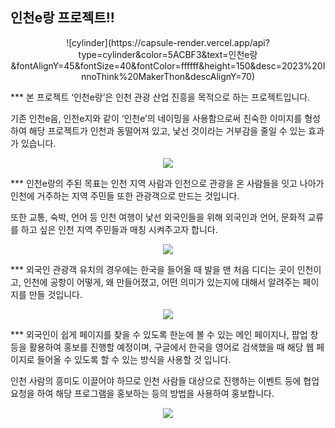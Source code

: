## 인천e랑 프로젝트!!
<p align="center" >
![cylinder](https://capsule-render.vercel.app/api?type=cylinder&color=5ACBF3&text=인천e랑&fontAlignY=45&fontSize=40&fontColor=ffffff&height=150&desc=2023%20InnoThink%20MakerThon&descAlignY=70)
</p>
***
본 프로젝트 ‘인천e랑’은 인천 관광 산업 진흥을 목적으로 하는 프로젝트입니다.

기존 인천e음, 인천e지와 같이 ‘인천e’의 네이밍을 사용함으로써 친숙한 이미지를 형성하여 해당 프로젝트가 인천과 동떨어져 있고, 낯선 것이라는 거부감을 줄일 수 있는 효과가 있습니다.
<p align="center" >
<img src="https://user-images.githubusercontent.com/74136791/218501598-f2487aa4-40f7-4303-aaf3-fa8b6f283803.png"></img>
</p>
***
인천e랑의 주된 목표는 인천 지역 사람과 인천으로 관광을 온 사람들을 잇고 나아가 인천에 거주하는 지역 주민들 또한 관광객으로 만드는 것입니다.

또한 교통, 숙박, 언어 등 인천 여행이 낯선 외국인들을 위해 외국인과 언어, 문화적 교류를 하고 싶은 인천 지역 주민들과 매칭 시켜주고자 합니다.
<p align="center" >
<img src="https://user-images.githubusercontent.com/74136791/218503057-ec9ba96a-95be-46d9-a243-5e072e429742.png"></img></p>
***
외국인 관광객 유치의 경우에는 한국을 들어올 때 발을 맨 처음 디디는 곳이 인천이고, 인천에 공항이 어떻게, 왜 만들어졌고, 어떤 의미가 있는지에 대해서 알려주는 페이지를 만들 것입니다.
<p align="center" >
<img src="https://user-images.githubusercontent.com/74136791/218503587-7087b8a4-d388-4c2e-b637-f92d0c971e6a.png"></img></p>
***
외국인이 쉽게 페이지를 찾을 수 있도록 한눈에 볼 수 있는 메인 페이지나, 팝업 창 등을 활용하여 홍보를 진행할 예정이며, 구글에서 한국을 영어로 검색했을 때 해당 웹 페이지로 들어올 수 있도록 할 수 있는 방식을 사용할 것 입니다.

인천 사람의 흥미도 이끌어야 하므로 인천 사람들 대상으로 진행하는 이벤트 등에 협업 요청을 하여 해당 프로그램을 홍보하는 등의 방법을 사용하여 홍보합니다.
<p align="center" >
<img src="https://user-images.githubusercontent.com/74136791/218504085-6a54e74e-ef6c-4462-94c8-f50fdf333b84.png"></img></p>
